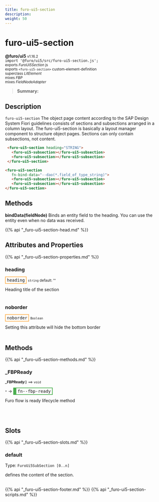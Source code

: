 ```yaml
---
title: furo-ui5-section
description: 
weight: 50
---
```


# furo-ui5-section
**@furo/ui5** <small>v1.16.2</small>
<br>`import '@furo/ui5/src/furo-ui5-section.js';`<small>
<br>exports *FuroUi5Section* js
<br>exports `<furo-ui5-section>` custom-element-definition
<br>superclass *LitElement*
<br> mixes *FBP*
<br> mixes *FieldNodeAdapter*</small>

> **Summary:** 

## Description

`furo-ui5-section`
The object page content according to the SAP Design System Fiori guidelines consists of sections and subsections
arranged in a column layout.
The furo-ui5-section is basically a layout manager component to structure object pages. Sections can only
contain subsections, not content.

```html
 <furo-ui5-section heading="STRING">
   <furo-ui5-subsection></furo-ui5-subsection>
   <furo-ui5-subsection></furo-ui5-subsection>
 </furo-ui5-section>
```

```html
<furo-ui5-section
   fn-bind-data="--dao(*.field_of_type_string)">
   <furo-ui5-subsection></furo-ui5-subsection>
   <furo-ui5-subsection></furo-ui5-subsection>
</furo-ui5-section>
```

## Methods
**bindData(fieldNode)**
Binds an entity field to the heading. You can use the entity even when no data was received.

{{% api "_furo-ui5-section-head.md" %}}

## Attributes and Properties
{{% api "_furo-ui5-section-properties.md" %}}





### **heading**

<span  style="border-width:2px; border-style: solid;border-color:  rgb(255, 182, 91);font-family:monospace; padding:2px 4px;">heading</span>
<small>`string` default: **&#39;&#39;**</small>

Heading title of the section
<br><br>

### **noborder**

<span  style="border-width:2px; border-style: solid;border-color:  rgb(255, 182, 91);font-family:monospace; padding:2px 4px;">noborder</span>
<small>`Boolean` </small>

Setting this attribute will hide the bottom border
<br><br>

## Methods
{{% api "_furo-ui5-section-methods.md" %}}


### **_FBPReady**
<small>**_FBPReady**() ⟹ `void`</small>

<small>`*`</small> →
<span  style="border-width:2px 2px 2px 10px; border-style: solid;border-color:  rgb(76, 175, 80);font-family:monospace; padding:2px 4px;">fn--fbp-ready</span>

Furo flow is ready lifecycle method

<br><br>






## Slots
{{% api "_furo-ui5-section-slots.md" %}}

### **default**
Type: `FuroUi5SubSection [0..n]`

defines the content of the section.
<br><br>

{{% api "_furo-ui5-section-footer.md" %}}
{{% api "_furo-ui5-section-scripts.md" %}}
